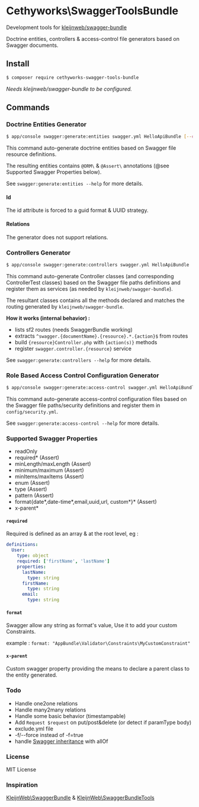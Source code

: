 # Cethyworks\SwaggerToolsBundle

Development tools for [kleijnweb/swagger-bundle](https://github.com/kleijnweb/swagger-bundle)

Doctrine entities, controllers & access-control file generators based on Swagger documents.

## Install 

```sh
$ composer require cethyworks-swagger-tools-bundle
```

*Needs kleijnweb/swagger-bundle to be configured.*

## Commands

### Doctrine Entities Generator

```sh
$ app/console swagger:generate:entities swagger.yml HelloApiBundle [--exclude=]
```

This command auto-generate doctrine entities based on Swagger file resource definitions.

The resulting entities contains `@ORM\` & `@Assert\` annotations (@see Supported Swagger Properties below).

See `swagger:generate:entities --help` for more details.

#### Id

The id attribute is forced to a guid format & UUID strategy.


#### Relations

The generator does not support relations.


### Controllers Generator

```sh
$ app/console swagger:generate:controllers swagger.yml HelloApiBundle
```

This command auto-generate Controller classes (and corresponding ControllerTest classes) based on the Swagger file paths definitions and register them as services (as needed by `kleijnweb/swagger-bundle`).

The resultant classes contains all the methods declared and matches the routing generated by `kleijnweb/swagger-bundle`.

**How it works (internal behavior) :**

- lists sf2 routes (needs SwaggerBundle working)
- extracts `^swagger.{documentName}.{resource}.*.{action}$` from routes
- build `{resource}Controller.php` with `{action(s)}` methods
- register `swagger.controller.{resource}` service


See `swagger:generate:controllers --help` for more details.


### Role Based Access Control Configuration Generator

```sh
$ app/console swagger:generate:access-control swagger.yml HelloApiBundle
```

This command auto-generate access-control configuration files based on the Swagger file paths/security definitions and register them in `config/security.yml`.

See `swagger:generate:access-control --help` for more details.


### Supported Swagger Properties
- readOnly
- required* (Assert)
- minLength/maxLength (Assert)
- minimum/maximum (Assert)
- minItems/maxItems (Assert)
- enum (Assert)
- type (Assert)
- pattern (Assert)
- format{date\*,date-time\*,email,uuid,url, custom\*}* (Assert)
- x-parent*


#### `required`
Required is defined as an array & at the root level, eg :

```yml
definitions:
  User:
    type: object
    required: ['firstName', 'lastName']
    properties:
      lastName:
        type: string
      firstName:
        type: string
      email:
      	type: string
```

#### `format`
Swagger allow any string as format's value, Use it to add your custom Constraints.

example : `format: "AppBundle\Validator\Constraints\MyCustomConstraint"`


#### `x-parent`
Custom swagger property providing the means to declare a parent class to the entity generated.


### Todo
- Handle one2one relations
- Handle many2many relations
- Handle some basic behavior (timestampable)
- Add `Request $request` on put/post&delete (or detect if paramType body)
- exclude.yml file
- -f/--force instead of -f=true
- handle [Swagger inheritance](https://github.com/OAI/OpenAPI-Specification/blob/master/fixtures/v2.0/json/models/modelWithComposition.json) with allOf


### License
MIT License

### Inspiration
[KleijnWeb\SwaggerBundle](https://github.com/kleijnweb/swagger-bundle) & [KleijnWeb\SwaggerBundleTools](https://github.com/kleijnweb/swagger-bundle-tools)